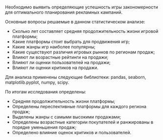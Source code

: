 Необходимо выявить определяющие успешность игры закономерности для оптимального планирования рекламных кампаний.

Основные вопросы решаемые в данном статистическом анализе:

- Сколько лет составляет средняя продолжительность жизни игровой платформы;
- Какие платформы стоит выбрать для продвижения игр;
- Какие жанры игр наиболее популярны;
- Какие существуют различия игровых рынков по регионам продаж;
- Влияют ли возрастные рейтинги на продажи;
- Влияют ли оценки пользователей на продажи;
- Влияют ли оценки критиков на продажи.

Для анализа применены следующие библиотеки: pandas, seaborn, matplotlib.pyplot, numpy, scipy.

По итогам исследования определены:
- Средняя продолжительность жизни платформы;
- Определены переспективные платформы для каждого региона продаж;
- Выделены жанры с самыми высокими продажами;
- Определены возрастные категории покупателей и ранжированы в порядке уменьшения продаж;
- Определено влияние оценок критиков и пользователей.
